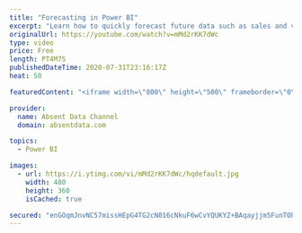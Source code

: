 ```yaml
---
title: "Forecasting in Power BI"
excerpt: "Learn how to quickly forecast future data such as sales and values with the analytics pane in Power BI."
originalUrl: https://youtube.com/watch?v=mMd2rKK7dWc
type: video
price: Free
length: PT4M7S
publishedDateTime: 2020-07-31T23:16:17Z
heat: 50

featuredContent: "<iframe width=\"800\" height=\"500\" frameborder=\"0\" src=\"https://www.youtube.com/embed/mMd2rKK7dWc\" allow=\"accelerometer; autoplay; encrypted-media; gyroscope; picture-in-picture\" allowfullscreen></iframe>"

provider:
  name: Absent Data Channel
  domain: absentdata.com

topics:
  - Power BI

images:
  - url: https://i.ytimg.com/vi/mMd2rKK7dWc/hqdefault.jpg
    width: 480
    height: 360
    isCached: true

secured: "enGOqmJnvNC57missHEpG4TG2cN016cNkuF6wCvYQUKYZ+BAqayjjm5FunTOh8iUojnBAo4wBJtFE6lVKKQG69CfRvfeOFqI4nSIY2K6lUakylrMM7HMyaXxwvNPa1S9tIyDvEeMjI3O/zYZ+4g9LpDYg7B7Q4v04/VBWW9HbGUp9bWkEfeJwxjPkt4NJaR7SWrBzKlVO1TckCrPUj5eP6t1eM8Cj+wFN/HHBXEPsApK2w93lfQtpJg37jYoeOAUeMBodCZP5dwXAh4BxVFx6IoXNio0g6noPGR3trRO93BvsAlWmKp5DAtjfs47II4WlxG7++Xx5hEaOik19EGbDy6qxtxTitv2/qkgJAA3UPAeLqXA2oxKSLKltTX8SFHOwaOXBrysdHbzY2pez8jQlSR1laPR0Ds2AVCkBx/HbIk=;6Oarp8oDwdAxU1ftxQWCsg=="
---
```


